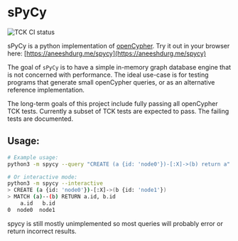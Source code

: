 # sPyCy

![TCK CI status](https://github.com/aneeshdurg/spycy/actions/workflows/tck.yml/badge.svg)

sPyCy is a python implementation of [openCypher](https://github.com/opencypher/openCypher/).
Try it out in your browser here: [https://aneeshdurg.me/spycy](https://aneeshdurg.me/spycy)

The goal of `sPyCy` is to have a simple in-memory graph database engine that is
not concerned with performance. The ideal use-case is for testing programs that
generate small openCypher queries, or as an alternative reference
implementation.

The long-term goals of this project include fully passing all openCypher TCK
tests. Currently a subset of TCK tests are expected to pass. The failing tests
are documented.

## Usage:

```bash
# Example usage:
python3 -m spycy --query "CREATE (a {id: 'node0'})-[:X]->(b) return a"

# Or interactive mode:
python3 -m spycy --interactive
> CREATE (a {id: 'node0'})-[:X]->(b {id: 'node1'})
> MATCH (a)--(b) RETURN a.id, b.id
    a.id   b.id
0  node0  node1
```

spycy is still mostly unimplemented so most queries will probably error or
return incorrect results.

